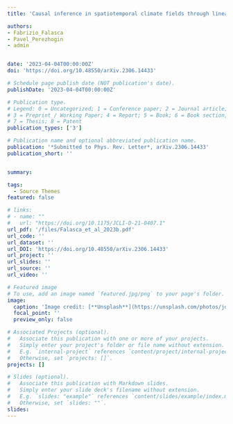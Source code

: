```yaml
---
title: 'Causal inference in spatiotemporal climate fields through linear response theory'

authors:
- Fabrizio_Falasca
- Pavel_Perezhogin
- admin


date: '2023-04-04T00:00:00Z'
doi: 'https://doi.org/10.48550/arXiv.2306.14433'

# Schedule page publish date (NOT publication's date).
publishDate: '2023-04-04T00:00:00Z'

# Publication type.
# Legend: 0 = Uncategorized; 1 = Conference paper; 2 = Journal article;
# 3 = Preprint / Working Paper; 4 = Report; 5 = Book; 6 = Book section;
# 7 = Thesis; 8 = Patent
publication_types: ['3']

# Publication name and optional abbreviated publication name.
publication: '*Submitted to Phys. Rev. Letter*, arXiv.2306.14433'
publication_short: ''


summary: 

tags:
  - Source Themes
featured: false

# links:
# - name: ""
#   url: "https://doi.org/10.1175/JCLI-D-21-0407.1"
url_pdf: '/files/Falasca_et_al_2023b.pdf'
url_code: ''
url_dataset: ''
url_DOI: 'https://doi.org/10.48550/arXiv.2306.14433'
url_project: ''
url_slides: ''
url_source: ''
url_video: ''

# Featured image
# To use, add an image named `featured.jpg/png` to your page's folder.
image:
  caption: 'Image credit: [**Unsplash**](https://unsplash.com/photos/jdD8gXaTZsc)'
  focal_point: ''
  preview_only: false

# Associated Projects (optional).
#   Associate this publication with one or more of your projects.
#   Simply enter your project's folder or file name without extension.
#   E.g. `internal-project` references `content/project/internal-project/index.md`.
#   Otherwise, set `projects: []`.
projects: []

# Slides (optional).
#   Associate this publication with Markdown slides.
#   Simply enter your slide deck's filename without extension.
#   E.g. `slides: "example"` references `content/slides/example/index.md`.
#   Otherwise, set `slides: ""`.
slides:
---
```

